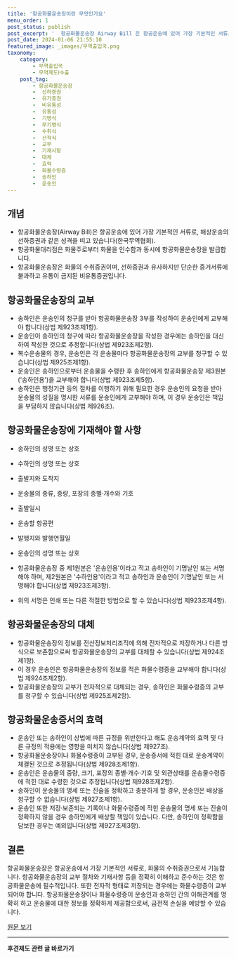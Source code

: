 ```yaml
---
title: '항공화물운송장이란 무엇인가요'
menu_order: 1
post_status: publish
post_excerpt: '  항공화물운송장 Airway Bill 은 항공운송에 있어 가장 기본적인 서류로, 해상운송의 선하증권과 같은 성격을 띠고 있습니다 한국무역협회 .'
post_date: 2024-01-06 21:55:10
featured_image: _images/무역출입국.png
taxonomy:
    category:
        - 무역출입국
        - 무역제도Ⅰ수출
    post_tag:
        - 항공화물운송장
        -  선하증권
        -  유가증권
        -  비유통성
        -  유통성
        -  기명식
        -  무기명식
        -  수취식
        -  선적식
        -  교부
        -  기재사항
        -  대체
        -  효력
        -  화물수령증
        -  송하인
        -  운송인
---
```



## 개념

- 항공화물운송장(Airway Bill)은 항공운송에 있어 가장 기본적인 서류로, 해상운송의 선하증권과 같은 성격을 띠고 있습니다(한국무역협회).
- 항공화물대리점은 화물주로부터 화물을 인수함과 동시에 항공화물운송장을 발급합니다.
- 항공화물운송장은 화물의 수취증권이며, 선하증권과 유사하지만 단순한 증거서류에 불과하고 유통이 금지된 비유통증권입니다.

## 항공화물운송장의 교부

- 송하인은 운송인의 청구를 받아 항공화물운송장 3부를 작성하여 운송인에게 교부해야 합니다(상법 제923조제1항).
- 운송인이 송하인의 청구에 따라 항공화물운송장을 작성한 경우에는 송하인을 대신하여 작성한 것으로 추정합니다(상법 제923조제2항).
- 복수운송물의 경우, 운송인은 각 운송물마다 항공화물운송장의 교부를 청구할 수 있습니다(상법 제925조제1항).
- 운송인은 송하인으로부터 운송물을 수령한 후 송하인에게 항공화물운송장 제3원본('송하인용')을 교부해야 합니다(상법 제923조제5항).
- 송하인은 행정기관 등의 절차를 이행하기 위해 필요한 경우 운송인의 요청을 받아 운송물의 성질을 명시한 서류를 운송인에게 교부해야 하며, 이 경우 운송인은 책임을 부담하지 않습니다(상법 제926조).

## 항공화물운송장에 기재해야 할 사항

- 송하인의 성명 또는 상호
- 수하인의 성명 또는 상호
- 출발지와 도착지
- 운송물의 종류, 중량, 포장의 종별·개수와 기호
- 출발일시
- 운송할 항공편
- 발행지와 발행연월일
- 운송인의 성명 또는 상호

- 항공화물운송장 중 제1원본은 '운송인용'이라고 적고 송하인이 기명날인 또는 서명해야 하며, 제2원본은 '수하인용'이라고 적고 송하인과 운송인이 기명날인 또는 서명해야 합니다(상법 제923조제3항).
- 위의 서명은 인쇄 또는 다른 적절한 방법으로 할 수 있습니다(상법 제923조제4항).

## 항공화물운송장의 대체

- 항공화물운송장의 정보를 전산정보처리조직에 의해 전자적으로 저장하거나 다른 방식으로 보존함으로써 항공화물운송장의 교부를 대체할 수 있습니다(상법 제924조제1항).
- 이 경우 운송인은 항공화물운송장의 정보를 적은 화물수령증을 교부해야 합니다(상법 제924조제2항).
- 항공화물운송장의 교부가 전자적으로 대체되는 경우, 송하인은 화물수령증의 교부를 청구할 수 있습니다(상법 제925조제2항).

## 항공화물운송증서의 효력

- 운송인 또는 송하인이 상법에 따른 규정을 위반한다고 해도 운송계약의 효력 및 다른 규정의 적용에는 영향을 미치지 않습니다(상법 제927조).
- 항공화물운송장이나 화물수령증이 교부된 경우, 운송증서에 적힌 대로 운송계약이 체결된 것으로 추정됩니다(상법 제928조제1항).
- 운송인은 운송물의 중량, 크기, 포장의 종별·개수·기호 및 외관상태를 운송물수령증에 적힌 대로 수령한 것으로 추정됩니다(상법 제928조제2항).
- 송하인이 운송물의 명세 또는 진술을 정확하고 충분하게 할 경우, 운송인은 배상을 청구할 수 없습니다(상법 제927조제1항).
- 운송인 또한 저장·보존되는 기록이나 화물수령증에 적힌 운송물의 명세 또는 진술이 정확하지 않을 경우 송하인에게 배상할 책임이 있습니다. 다만, 송하인이 정확함을 담보한 경우는 예외입니다(상법 제927조제3항).

## 결론

항공화물운송장은 항공운송에서 가장 기본적인 서류로, 화물의 수취증권으로서 기능합니다. 항공화물운송장의 교부 절차와 기재사항 등을 정확히 이해하고 준수하는 것은 항공화물운송에 필수적입니다. 또한 전자적 형태로 저장되는 경우에는 화물수령증이 교부되어야 합니다. 항공화물운송장이나 화물수령증이 운송인과 송하인 간의 이해관계를 명확히 하고 운송물에 대한 정보를 정확하게 제공함으로써, 금전적 손실을 예방할 수 있습니다.

[원문 보기](링크)


<!-- wp:separator -->
<hr class="wp-block-separator has-alpha-channel-opacity"/>
<!-- /wp:separator -->

<!-- wp:group {"backgroundColor":"base","layout":{"type":"constrained"}} -->
<div class="wp-block-group has-base-background-color has-background"><!-- wp:paragraph {"align":"center","fontSize":"medium"} -->
<p class="has-text-align-center has-large-font-size"><strong>후견제도 관련 글 바로가기</strong></p>
<!-- /wp:paragraph -->


<!-- wp:latest-posts
{"categories":[{"id":1980,"count":19,"description":"","link":"https://uknowlaw.com/category/%ed%9b%84%ea%b2%ac%ec%a0%9c%eb%8f%84/","name":"후견제도","slug":"후견제도","taxonomy":"category","parent":0,"meta":[],"_links":{"self":[{"href":"https://uknowlaw.com/wp-json/wp/v2/categories/1980"}],"collection":[{"href":"https://uknowlaw.com/wp-json/wp/v2/categories"}],"about":[{"href":"https://uknowlaw.com/wp-json/wp/v2/taxonomies/category"}],"wp:post_type":[{"href":"https://uknowlaw.com/wp-json/wp/v2/posts?categories=1980"}],"curies":[{"name":"wp","href":"https://api.w.org/{rel}","templated":true}]}}],"postsToShow":100,"excerptLength":28,"postLayout":"grid","columns":2,"featuredImageAlign":"left","featuredImageSizeSlug":"large","fontSize":"small"} /--></div>
<!-- /wp:group -->